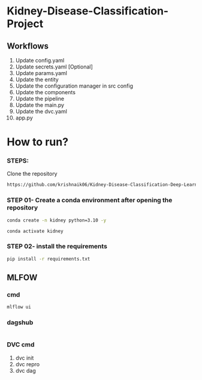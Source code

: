 # Kidney-Disease-Classification-Project

## Workflows

1. Update config.yaml
2. Update secrets.yaml [Optional]
3. Update params.yaml
4. Update the entity
5. Update the configuration manager in src config
6. Update the components
7. Update the pipeline 
8. Update the main.py
9. Update the dvc.yaml
10. app.py

# How to run?
### STEPS:

Clone the repository

```bash
https://github.com/krishnaik06/Kidney-Disease-Classification-Deep-Learning-Project
```
### STEP 01- Create a conda environment after opening the repository

```bash
conda create -n kidney python=3.10 -y
```

```bash
conda activate kidney
```


### STEP 02- install the requirements
```bash
pip install -r requirements.txt
```


## MLFOW
### cmd
```bash
mlflow ui
```

### dagshub
```bash

```

### DVC cmd

1. dvc init
2. dvc repro
3. dvc dag